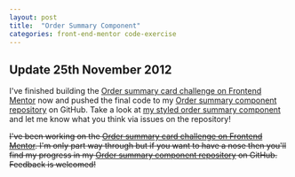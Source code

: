 ```yaml
---
layout: post
title:  "Order Summary Component"
categories: front-end-mentor code-exercise
---
```


## Update 25th November 2012 ##

I've finished building the [Order summary card challenge on Frontend Mentor](https://www.frontendmentor.io/challenges/order-summary-component-QlPmajDUj) now and pushed the final code to my [Order summary component repository](https://github.com/BeaWritesCode/order-summary-component-main) on GitHub. Take a look at <a href="./order-summary-component-main">my styled order summary component</a> and let me know what you think via issues on the repository!

~~I've been working on the [Order summary card challenge on Frontend Mentor](https://www.frontendmentor.io/challenges/order-summary-component-QlPmajDUj). I'm only part way through but if you want to have a nose then you'll find my progress in my [Order summary component repository](https://github.com/BeaWritesCode/order-summary-component-main) on GitHub. Feedback is welcomed!~~